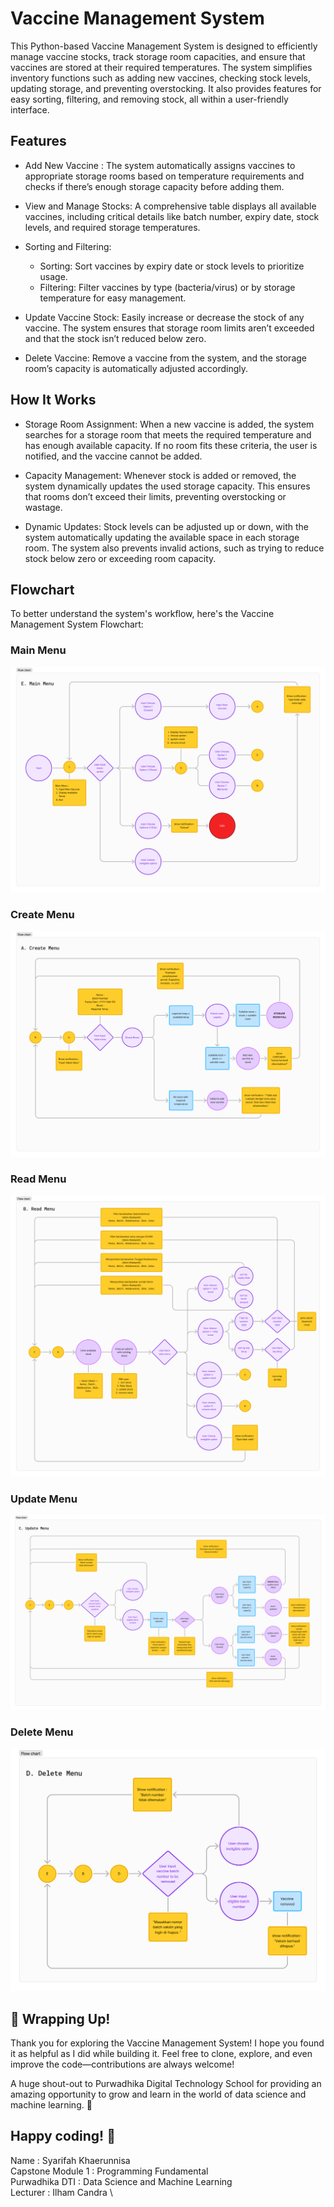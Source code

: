 # Vaccine Management System
This Python-based Vaccine Management System is designed to efficiently manage vaccine stocks, track storage room capacities, and ensure that vaccines are stored at their required temperatures. The system simplifies inventory functions such as adding new vaccines, checking stock levels, updating storage, and preventing overstocking. It also provides features for easy sorting, filtering, and removing stock, all within a user-friendly interface.

## Features
* Add New Vaccine : The system automatically assigns vaccines to appropriate storage rooms based on temperature requirements and checks if there’s enough storage capacity before adding them.

* View and Manage Stocks: A comprehensive table displays all available vaccines, including critical details like batch number, expiry date, stock levels, and required storage temperatures.

* Sorting and Filtering:
    * Sorting: Sort vaccines by expiry date or stock levels to prioritize usage.
    * Filtering: Filter vaccines by type (bacteria/virus) or by storage temperature for easy management.

* Update Vaccine Stock: Easily increase or decrease the stock of any vaccine. The system ensures that storage room limits aren’t exceeded and that the stock isn’t reduced below zero.

* Delete Vaccine: Remove a vaccine from the system, and the storage room’s capacity is automatically adjusted accordingly.

## How It Works
* Storage Room Assignment: When a new vaccine is added, the system searches for a storage room that meets the required temperature and has enough available capacity. If no room fits these criteria, the user is notified, and the vaccine cannot be added.

* Capacity Management: Whenever stock is added or removed, the system dynamically updates the used storage capacity. This ensures that rooms don’t exceed their limits, preventing overstocking or wastage.

* Dynamic Updates: Stock levels can be adjusted up or down, with the system automatically updating the available space in each storage room. The system also prevents invalid actions, such as trying to reduce stock below zero or exceeding room capacity.

## Flowchart
To better understand the system's workflow, here's the Vaccine Management System Flowchart:

### Main Menu
![image](main.jpg)

### Create Menu
![image](create.jpg)

### Read Menu
![image](read.jpg)

### Update Menu
![image](update.jpg)

### Delete Menu
![image](delete.jpg)

## 🎉 Wrapping Up!
Thank you for exploring the Vaccine Management System! I hope you found it as helpful as I did while building it. Feel free to clone, explore, and even improve the code—contributions are always welcome!

A huge shout-out to Purwadhika Digital Technology School for providing an amazing opportunity to grow and learn in the world of data science and machine learning. 🙌

Happy coding! 🚀
---

Name                : Syarifah Khaerunnisa \
Capstone Module 1   : Programming Fundamental \
Purwadhika DTI      : Data Science and Machine Learning \
Lecturer            : Ilham Candra \



